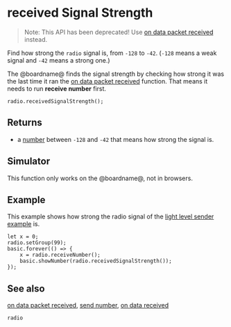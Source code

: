 # received Signal Strength

> Note: This API has been deprecated! Use [on data packet received](/reference/radio/on-data-packet-received) instead.

Find how strong the ``radio`` signal is, from `-128` to `-42`.
(`-128` means a weak signal and `-42` means a strong one.)

The @boardname@ finds the signal strength by checking how strong it was
the last time it ran the
[on data packet received](/reference/radio/on-data-packet-received) function. That means
it needs to run **receive number** first.

```sig
radio.receivedSignalStrength();
```

## Returns

* a [number](/types/number) between `-128` and `-42` that means
how strong the signal is.

## Simulator

This function only works on the @boardname@, not in browsers.

## Example

This example shows how strong the radio signal of the
[light level sender example](/reference/radio/send-number) is.

```blocks
let x = 0;
radio.setGroup(99);
basic.forever(() => {
    x = radio.receiveNumber();
    basic.showNumber(radio.receivedSignalStrength());
});
```

## See also

[on data packet received](/reference/radio/on-data-packet-received), [send number](/reference/radio/send-number), [on data received](/reference/radio/on-data-received)

```package
radio
```